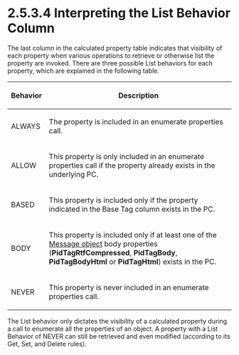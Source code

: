 <html dir="LTR" xmlns:mshelp="http://msdn.microsoft.com/mshelp" xmlns:ddue="http://ddue.schemas.microsoft.com/authoring/2003/5" xmlns:xlink="http://www.w3.org/1999/xlink" xmlns:tool="http://www.microsoft.com/tooltip">
    <head>
        <meta http-equiv="Content-Type" content="text/html; CHARSET=utf-8"></meta>
        <meta name="save" content="history"></meta>
        <title>2.5.3.4 Interpreting the List Behavior Column</title>
        <xml>
            <mshelp:toctitle title="2.5.3.4 Interpreting the List Behavior Column"></mshelp:toctitle>
            <mshelp:rltitle title="[MS-PST]: Interpreting the List Behavior Column"></mshelp:rltitle>
            <mshelp:keyword index="A" term="4337a2cc-714c-4fda-ac21-2e2f99e89e6d"></mshelp:keyword>
            <mshelp:attr name="DCSext.ContentType" value="open specification"></mshelp:attr>
            <mshelp:attr name="AssetID" value="4337a2cc-714c-4fda-ac21-2e2f99e89e6d"></mshelp:attr>
            <mshelp:attr name="TopicType" value="kbRef"></mshelp:attr>
            <mshelp:attr name="DCSext.Title" value="[MS-PST]: Interpreting the List Behavior Column" />
        </xml>
    </head>
    <body>
        <div id="header">
            <h1 class="heading">2.5.3.4 Interpreting the List Behavior Column</h1>
        </div>
        <div id="mainSection">
            <div id="mainBody">
                <div id="allHistory" class="saveHistory"></div>
                <div id="sectionSection0" class="section" name="collapseableSection">
                    

<p>The last column in the calculated property table indicates
that visibility of each property when various operations to retrieve or otherwise
list the property are invoked. There are three possible List behaviors for each
property, which are explained in the following table.</p>

<table>
 <thead>
  <tr>
   <th>
   <p>Behavior</p>
   </th>
   <th>
   <p>Description</p>
   </th>
  </tr>
 </thead>
 <tr>
  <td>
  <p>ALWAYS</p>
  </td>
  <td>
  <p>The property is included in an enumerate properties
  call.</p>
  </td>
 </tr>
 <tr>
  <td>
  <p>ALLOW</p>
  </td>
  <td>
  <p>This property is only included in an enumerate
  properties call if the property already exists in the underlying PC.</p>
  </td>
 </tr>
 <tr>
  <td>
  <p>BASED</p>
  </td>
  <td>
  <p>This property is included only if the property
  indicated in the Base Tag column exists in the PC.</p>
  </td>
 </tr>
 <tr>
  <td>
  <p>BODY</p>
  </td>
  <td>
  <p>This property is included only if at least one of the <a href="08220cc9-69b1-4072-a2e7-2a0ff201d505.md#gt_b6c15d0c-d992-421d-ba96-99d3b63894cf">Message object</a> body
  properties (<b>PidTagRtfCompressed</b>, <b>PidTagBody</b>, <b>PidTagBodyHtml</b>
  or <b>PidTagHtml</b>) exists in the PC.</p>
  </td>
 </tr>
 <tr>
  <td>
  <p>NEVER</p>
  </td>
  <td>
  <p>This property is never included in an enumerate properties
  call.</p>
  </td>
 </tr>
</table>

<p>The List behavior only dictates the visibility of a
calculated property during a call to enumerate all the properties of an object.
A property with a List Behavior of NEVER can still be retrieved and even
modified (according to its Get, Set, and Delete rules).</p>
                </div>
            </div>
        </div>
    </body>
</html>